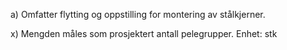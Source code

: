 a) Omfatter flytting og oppstilling for montering av stålkjerner.

x) Mengden måles som prosjektert antall pelegrupper. Enhet: stk

